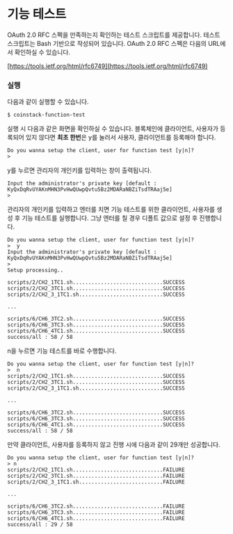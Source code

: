 # 기능 테스트

OAuth 2.0 RFC 스펙을 만족하는지 확인하는 테스트 스크립트를 제공합니다. 테스트 스크립트는 Bash 기반으로 작성되어 있습니다. OAuth 2.0 RFC 스펙은 다음의 URL에서 확인하실 수 있습니다.

[https://tools.ietf.org/html/rfc6749](https://tools.ietf.org/html/rfc6749)

### 실행

다음과 같이 실행할 수 있습니다.

```text
$ coinstack-function-test
```

실행 시 다음과 같은 화면을 확인하실 수 있습니다. 블록체인에 클라이언트, 사용자가 등록되어 있지 않다면 **최초 한번**은 y를 눌러서 사용자, 클라이언트를 등록해야 합니다.

```text
Do you wanna setup the client, user for function test [y|n]?
>
```

y를 누르면 관리자의 개인키를 입력하는 창이 출력됩니다.

```text
Input the administrator's private key [default : KyQxDqRvUYAKnMHN3PvHwQUwpQvtu5Bz2MDARaNBZiTsdTRAaj5e]
>
```

관리자의 개인키를 입력하고 엔터를 치면 기능 테스트를 위한 클라이언트, 사용자를 생성 후 기능 테스트를 실행합니다. 그냥 엔터를 칠 경우 디폴트 값으로 설정 후 진행합니다.

```text
Do you wanna setup the client, user for function test [y|n]?
>  y
Input the administrator's private key [default : KyQxDqRvUYAKnMHN3PvHwQUwpQvtu5Bz2MDARaNBZiTsdTRAaj5e]
>  
Setup processing..

scripts/2/CH2_1TC1.sh.............................SUCCESS
scripts/2/CH2_3TC1.sh.............................SUCCESS
scripts/2/CH2_3_1TC1.sh...........................SUCCESS

...

scripts/6/CH6_3TC2.sh.............................SUCCESS
scripts/6/CH6_3TC3.sh.............................SUCCESS
scripts/6/CH6_4TC1.sh.............................SUCCESS
success/all : 58 / 58
```

n을 누르면 기능 테스트를 바로 수행합니다.

```text
Do you wanna setup the client, user for function test [y|n]?
>  n
scripts/2/CH2_1TC1.sh.............................SUCCESS
scripts/2/CH2_3TC1.sh.............................SUCCESS
scripts/2/CH2_3_1TC1.sh...........................SUCCESS

...

scripts/6/CH6_3TC2.sh.............................SUCCESS
scripts/6/CH6_3TC3.sh.............................SUCCESS
scripts/6/CH6_4TC1.sh.............................SUCCESS
success/all : 58 / 58
```

만약 클라이언트, 사용자를 등록하지 않고 진행 시에 다음과 같이 29개만 성공합니다.

```text
Do you wanna setup the client, user for function test [y|n]?
> n
scripts/2/CH2_1TC1.sh.............................FAILURE
scripts/2/CH2_3TC1.sh.............................FAILURE
scripts/2/CH2_3_1TC1.sh...........................FAILURE

...

scripts/6/CH6_3TC2.sh.............................FAILURE
scripts/6/CH6_3TC3.sh.............................FAILURE
scripts/6/CH6_4TC1.sh.............................FAILURE
success/all : 29 / 58
```

